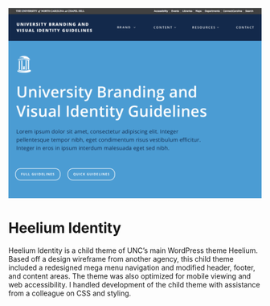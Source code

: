 ![Heelium Identity theme screenshot](https://raw.githubusercontent.com/ckprazeres/Heelium-Identity/master/screenshot.png)

# Heelium Identity
Heelium Identity is a child theme of UNC’s main WordPress theme Heelium. Based off a design wireframe from another agency, this child theme included a redesigned mega menu navigation and modified header, footer, and content areas. The theme was also optimized for mobile viewing and web accessibility. I handled development of the child theme with assistance from a colleague on CSS and styling.
